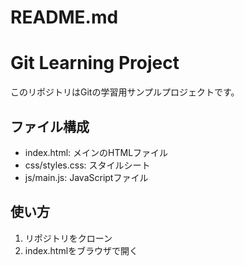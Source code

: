 # README.md
# Git Learning Project

このリポジトリはGitの学習用サンプルプロジェクトです。

## ファイル構成
- index.html: メインのHTMLファイル
- css/styles.css: スタイルシート
- js/main.js: JavaScriptファイル

## 使い方
1. リポジトリをクローン
2. index.htmlをブラウザで開く
